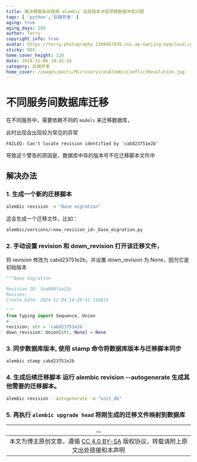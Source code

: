 ```yaml
---
title: 解决微服务间使用 alembic 出现版本冲突导致数据冲突问题
tags: [ 'python','后端开发' ]
aging: true
aging_days: 100
author: Terry
copyright_info: true
avatar: https://terry-photography-1308467839.cos.ap-nanjing.myqcloud.com/icon/logo.svg
sticky: 991
home_cover_height: 120
date: 2024-12-06 19:41:16
category: 后端开发
home_cover: /images/posts/MicroservicesAlembicConflictResolution.jpg
---
```


# 不同服务间数据库迁移

在不同服务中，需要依赖不同的 `models` 来迁移数据库，

此时出现会出现较为常见的异常

```log
FAILED: Can't locate revision identified by 'cabd23751e2b'
```

导致这个警告的原因是，数据库中存的版本号不在迁移脚本文件中

## 解决办法

### 1. 生成一个新的迁移脚本

   ```bash
   alembic revision -m "Base migration"
   ```

这会生成一个迁移文件，比如：

   ```bash
   alembic/versions/<new_revision_id>_base_migration.py
   ```

### 2. 手动设置 revision 和 down_revision 打开该迁移文件，

将 revision 修改为 cabd23751e2b，并设置 down_revision 为 None，因为它是初始版本

   ```python
   """Base migration

   Revision ID: 3aa008faa21c
   Revises:
   Create Date: 2024-12-04 14:20:52.118815

   """
   from typing import Sequence, Union
   # ...
   revision: str = 'cabd23751e2b'
   down_revision: Union[str, None] = None
   ```

### 3. 同步数据库版本, 使用 stamp 命令将数据库版本与迁移脚本同步

   ```bash
   alembic stamp cabd23751e2b
   ```

### 4. 生成后续迁移脚本 运行 alembic revision --autogenerate 生成其他需要的迁移脚本。

   ```bash
   alembic revision --autogenerate -m "init_db"
   ```

### 5. 再执行 `alembic upgrade head` 将刚生成的迁移文件映射到数据库

|                                                      ...                                                      |
|:-------------------------------------------------------------------------------------------------------------:|
| 本文为博主原创文章，遵循 [CC 4.0 BY-SA](https://creativecommons.org/licenses/by-sa/4.0/deed.zh-hans) 版权协议，转载请附上原文出处链接和本声明 |
